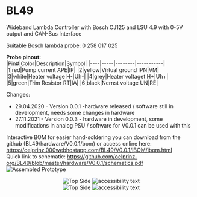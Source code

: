# BL49
Wideband Lambda Controller with Bosch CJ125 and LSU 4.9 with 0-5V output and CAN-Bus Interface<br/>

Suitable Bosch lambda probe: 0 258 017 025<br/>

**Probe pinout:**<br/>
|Pin#|Color|Description|Symbol|
|----|-----|--------|-----------|
|1|red|Pump current APE|IP|
|2|yellow|Virtual ground IPN|VM|
|3|white|Heater voltage H-|Uh-|
|4|grey|Heater voltaget H+|Uh+|
|5|green|Trim Resistor RT|IA|
|6|black|Nernst voltage UN|RE|

Changes:<br/>

- 29.04.2020 - Version 0.0.1 -hardware released / software still in development, needs some changes in hardware<br/>
- 27.11.2021 - Version 0.0.3 - hardware in development, some modifications in analog PSU / software for V0.0.1 can be used with this<br/>

Interactive BOM for easier hand-soldering you can download from the github (BL49/hardware/V0.0.1/bom)
or access online here: https://oelprinz.000webhostapp.com/BL49/V0.0.1/iBOM/ibom.html <br/>
Quick link to schematic: https://github.com/oelprinz-org/BL49/blob/master/hardware/V0.0.1/schematics.pdf <br/>
<img src="hardware/V0.0.1/V0.0.0_assembled.jpeg" title="Assembled Prototype">
<p align="center">
  <img src="hardware/V0.0.1/top.png" title="Top Side">
  <img src="hardware/V0.0.1/bottom.png" alt="accessibility text"><br/>
    <img src="hardware/V0.0.1/top_layer.png" title="Top Side">
  <img src="hardware/V0.0.1/bottom_layer.png" alt="accessibility text">
</p>
